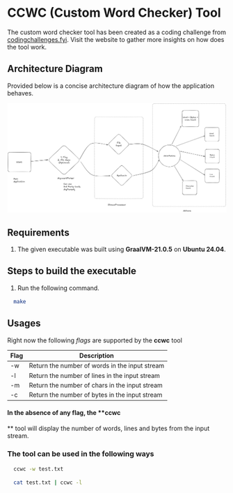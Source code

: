 # CCWC (Custom Word Checker) Tool

The custom word checker tool has been created as a coding challenge
from [codingchallenges.fyi](https://codingchallenges.fyi/challenges/challenge-wc).
Visit the website to gather more insights on how does the tool work.

## Architecture Diagram

Provided below is a concise architecture diagram of how the application behaves.

![architecture diagram](assets/application_design.png)

## Requirements

1. The given executable was built using **GraalVM-21.0.5** on **Ubuntu 24.04**.

## Steps to build the executable

1. Run the following command.

```bash
  make
```

## Usages

Right now the following _flags_ are supported by the **ccwc** tool

| Flag | Description                                    |
|------|------------------------------------------------|
| -w   | Return the number of words in the input stream |
| -l   | Return the number of lines in the input stream |
| -m   | Return the number of chars in the input stream |
| -c   | Return the number of bytes in the input stream | 

#### In the absence of any flag, the **ccwc
** tool will display the number of words, lines and bytes from the input stream.

### The tool can be used in the following ways

```bash
  ccwc -w test.txt
```

```bash
  cat test.txt | ccwc -l
```